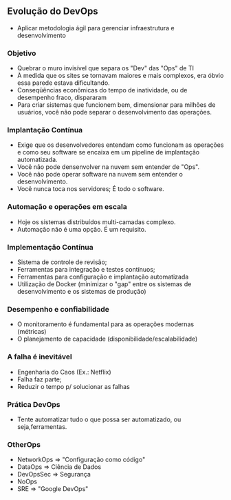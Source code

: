 ## Evolução do DevOps

- Aplicar metodologia ágil para gerenciar infraestrutura e desenvolvimento

### Objetivo

- Quebrar o muro invisível que separa os "Dev" das "Ops" de TI
- À medida que os sites se tornavam maiores e mais complexos, era óbvio essa parede estava
dificultando.
- Conseqüências econômicas do tempo de inatividade, ou de desempenho fraco, dispararam
- Para criar sistemas que funcionem bem, dimensionar para milhões de usuários,
você não pode separar o desenvolvimento das operações.

### Implantação Contínua

- Exige que os desenvolvedores entendam como funcionam as operações e como seu software se
encaixa em um pipeline de implantação automatizada.
- Você não pode densenvolver na nuvem sem entender de "Ops".
- Você não pode operar software na nuvem sem entender o desenvolvimento. 
- Você nunca toca nos servidores; É todo o software.

### Automação e operações em escala

- Hoje os sistemas distribuídos multi-camadas complexo.
- Automação não é uma opção. É um requisito.

### Implementação Contínua

- Sistema de controle de revisão; 
- Ferramentas para integração e testes contínuos; 
- Ferramentas para configuração e implantação automatizada
- Utilização de Docker (minimizar o "gap" entre os sistemas de desenvolvimento e os sistemas de produção)

### Desempenho e confiabilidade

- O monitoramento é fundamental para as operações modernas (métricas)
- O planejamento de capacidade (disponibilidade/escalabilidade)

### A falha é inevitável

- Engenharia do Caos (Ex.: Netflix)
- Falha faz parte; 
- Reduzir o tempo p/ solucionar as falhas

### Prática DevOps

- Tente automatizar tudo o que possa ser automatizado, ou seja,ferramentas.

### OtherOps
- NetworkOps => "Configuração como código"
- DataOps => Ciência de Dados
- DevOpsSec => Segurança
- NoOps 
- SRE => "Google DevOps"






